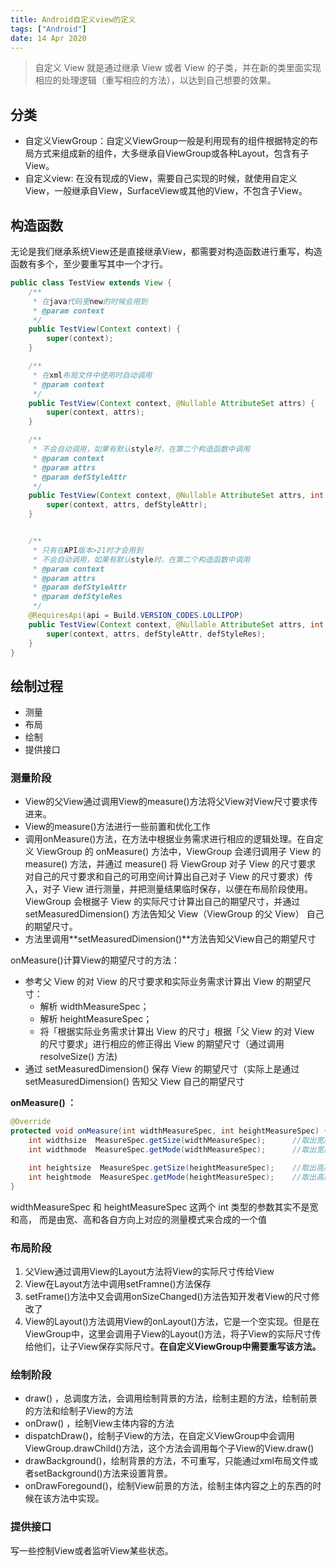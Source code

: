 ```yaml
---
title: Android自定义view的定义
tags: ["Android"]
date: 14 Apr 2020
---
```


> 自定义 View 就是通过继承 View 或者 View 的子类，并在新的类里面实现相应的处理逻辑（重写相应的方法），以达到自己想要的效果。

<!--more-->

## 分类

- 自定义ViewGroup：自定义ViewGroup一般是利用现有的组件根据特定的布局方式来组成新的组件，大多继承自ViewGroup或各种Layout，包含有子View。
- 自定义view: 在没有现成的View，需要自己实现的时候，就使用自定义View，一般继承自View，SurfaceView或其他的View，不包含子View。

## 构造函数

无论是我们继承系统View还是直接继承View，都需要对构造函数进行重写，构造函数有多个，至少要重写其中一个才行。

```java
public class TestView extends View {
    /**
     * 在java代码里new的时候会用到
     * @param context
     */
    public TestView(Context context) {
        super(context);
    }

    /**
     * 在xml布局文件中使用时自动调用
     * @param context
     */
    public TestView(Context context, @Nullable AttributeSet attrs) {
        super(context, attrs);
    }

    /**
     * 不会自动调用，如果有默认style时，在第二个构造函数中调用
     * @param context
     * @param attrs
     * @param defStyleAttr
     */
    public TestView(Context context, @Nullable AttributeSet attrs, int defStyleAttr) {
        super(context, attrs, defStyleAttr);
    }


    /**
     * 只有在API版本>21时才会用到
     * 不会自动调用，如果有默认style时，在第二个构造函数中调用
     * @param context
     * @param attrs
     * @param defStyleAttr
     * @param defStyleRes
     */
    @RequiresApi(api = Build.VERSION_CODES.LOLLIPOP)
    public TestView(Context context, @Nullable AttributeSet attrs, int defStyleAttr, int defStyleRes) {
        super(context, attrs, defStyleAttr, defStyleRes);
    }
}
```

## 绘制过程

- 测量
- 布局
- 绘制
- 提供接口

### 测量阶段

- View的父View通过调用View的measure()方法将父View对View尺寸要求传进来。
- View的measure()方法进行一些前置和优化工作
- 调用onMeasure()方法，在方法中根据业务需求进行相应的逻辑处理。在自定义 ViewGroup 的 onMeasure() 方法中，ViewGroup 会递归调用子 View 的 measure() 方法，并通过 measure() 将 ViewGroup 对子 View 的尺寸要求 对自己的尺寸要求和自己的可用空间计算出自己对子 View 的尺寸要求）传入，对子 View 进行测量，并把测量结果临时保存，以便在布局阶段使用。ViewGroup 会根据子 View 的实际尺寸计算出自己的期望尺寸，并通过 setMeasuredDimension() 方法告知父 View（ViewGroup 的父 View） 自己的期望尺寸。
- 方法里调用**setMeasuredDimension()**方法告知父View自己的期望尺寸

onMeasure()计算View的期望尺寸的方法：

- 参考父 View 的对 View 的尺寸要求和实际业务需求计算出 View 的期望尺寸：
  - 解析 widthMeasureSpec；
  - 解析 heightMeasureSpec；
  - 将「根据实际业务需求计算出 View 的尺寸」根据「父 View 的对 View 的尺寸要求」进行相应的修正得出 View 的期望尺寸（通过调用 resolveSize() 方法)
- 通过 setMeasuredDimension() 保存 View 的期望尺寸（实际上是通过 setMeasuredDimension() 告知父 View 自己的期望尺寸

**onMeasure() ：**

```java
@Override
protected void onMeasure(int widthMeasureSpec, int heightMeasureSpec) {
    int widthsize  MeasureSpec.getSize(widthMeasureSpec);      //取出宽度的确切数值
    int widthmode  MeasureSpec.getMode(widthMeasureSpec);      //取出宽度的测量模式

    int heightsize  MeasureSpec.getSize(heightMeasureSpec);    //取出高度的确切数值
    int heightmode  MeasureSpec.getMode(heightMeasureSpec);    //取出高度的测量模式
}
```

widthMeasureSpec 和 heightMeasureSpec 这两个 int 类型的参数其实不是宽和高， 而是由宽、高和各自方向上对应的测量模式来合成的一个值

### 布局阶段

1. 父View通过调用View的Layout方法将View的实际尺寸传给View
2. View在Layout方法中调用setFramne()方法保存
3. setFrame()方法中又会调用onSizeChanged()方法告知开发者View的尺寸修改了
4. View的Layout()方法调用View的onLayout()方法，它是一个空实现。但是在ViewGroup中，这里会调用子View的Layout()方法，将子View的实际尺寸传给他们，让子View保存实际尺寸。**在自定义ViewGroup中需要重写该方法。**

### 绘制阶段

- draw() ，总调度方法，会调用绘制背景的方法，绘制主题的方法，绘制前景的方法和绘制子View的方法
- onDraw() ，绘制View主体内容的方法
- dispatchDraw()，绘制子View的方法，在自定义ViewGroup中会调用ViewGroup.drawChild()方法，这个方法会调用每个子View的View.draw()
- drawBackground()，绘制背景的方法，不可重写，只能通过xml布局文件或者setBackground()方法来设置背景。
- onDrawForegound()，绘制View前景的方法，绘制主体内容之上的东西的时候在该方法中实现。

### 提供接口

写一些控制View或者监听View某些状态。
